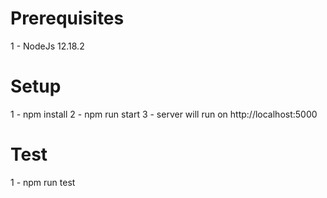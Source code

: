 # Prerequisites
1 - NodeJs 12.18.2

# Setup
1 - npm install
2 - npm run start
3 - server will run on http://localhost:5000

# Test
1 - npm run test
